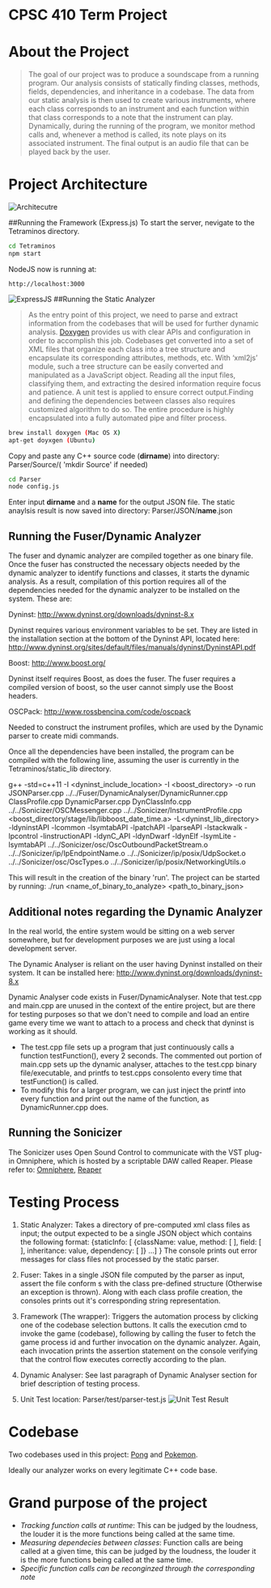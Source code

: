 CPSC 410 Term Project
=======
About the Project
===============
>The goal of our project was to produce a soundscape from a running program. Our analysis consists of statically finding classes, methods, fields, dependencies, and inheritance in a codebase. The data from our static analysis is then used to create various instruments, where each class corresponds to an instrument and each function within that class corresponds to a note that the instrument can play. Dynamically, during the running of the program, we monitor method calls and, whenever a method is called, its note plays on its associated instrument. The final output is an audio file that can be played back by the user.

Project Architecture
================
![Architecutre](Tetraminos/public/images/arch.jpg)

##Running the Framework (Express.js)
To start the server, nevigate to the Tetraminos directory.
```bash
cd Tetraminos
npm start
```
NodeJS now is running at:
```
http://localhost:3000
```
![ExpressJS](Tetraminos/public/images/entry.png)
##Running the Static Analyzer
>As the entry point of this project, we need to parse and extract information from the codebases that will be used for further dynamic analysis. [Doxygen](http://www.stack.nl/~dimitri/doxygen/) provides us with clear APIs and configuration in order to accomplish this job. Codebases get converted into a set of XML files that organize each class into a tree structure and encapsulate its corresponding attributes, methods, etc. With ‘xml2js’ module, such a tree structure can be easily converted and manipulated as a JavaScript object. Reading all the input files, classifying them, and extracting the desired information require focus and patience. A unit test is applied to ensure correct output.Finding and defining the dependencies between classes also requires customized algorithm to do so. The entire procedure is highly encapsulated into a fully automated pipe and filter process.


```bash
brew install doxygen (Mac OS X)
apt-get doyxgen (Ubuntu)
```
Copy and paste any C++ source code (__dirname__) into directory: Parser/Source/( 'mkdir Source' if needed)
```bash
cd Parser
node config.js
```
Enter input __dirname__ and a __name__ for the output JSON file.
The static anaylsis result is now saved into directory: Parser/JSON/__name__.json

## Running the Fuser/Dynamic Analyzer

The fuser and dynamic analyzer are compiled together as one binary file. Once the fuser has constructed the necessary objects needed by the dynamic analyzer to identify functions and classes, it starts the dynamic analysis. As a result, compilation of this portion requires all of the dependencies needed for the dynamic analyzer to be installed on the system. These are:

Dyninst: http://www.dyninst.org/downloads/dyninst-8.x

Dyninst requires various environment variables to be set. They are listed in the installation section at the bottom of the Dyninst API, located here: http://www.dyninst.org/sites/default/files/manuals/dyninst/DyninstAPI.pdf

Boost: http://www.boost.org/

Dyninst itself requires Boost, as does the fuser. The fuser requires a compiled version of boost, so the user cannot simply use the Boost headers.

OSCPack: http://www.rossbencina.com/code/oscpack

Needed to construct the instrument profiles, which are used by the Dynamic parser to create midi commands.

Once all the dependencies have been installed, the program can be compiled with the following line, assuming the user is currently in the Tetraminos/static_lib directory.

g++ -std=c++11 -I <dyninst_include_location> -I <boost_directory> -o run JSONParser.cpp ../../Fuser/DynamicAnalyser/DynamicRunner.cpp ClassProfile.cpp DynamicParser.cpp  DynClassInfo.cpp ../../Sonicizer/OSCMessenger.cpp ../../Sonicizer/InstrumentProfile.cpp <boost_directory/stage/lib/libboost_date_time.a> -L<dyninst_lib_directory> -ldyninstAPI -lcommon -lsymtabAPI -lpatchAPI -lparseAPI -lstackwalk -lpcontrol -linstructionAPI -ldynC_API -ldynDwarf -ldynElf -lsymLite -lsymtabAPI ../../Sonicizer/osc/OscOutboundPacketStream.o ../../Sonicizer/ip/IpEndpointName.o ../../Sonicizer/ip/posix/UdpSocket.o ../../Sonicizer/osc/OscTypes.o ../../Sonicizer/ip/posix/NetworkingUtils.o

This will result in the creation of the binary 'run'. The project can be started by running:
./run <name_of_binary_to_analyze> <path_to_binary_json>


## Additional notes regarding the Dynamic Analyzer

In the real world, the entire system would be sitting on a web server somewhere, but for development purposes we are just using a local development server.

The Dynamic Analyser is reliant on the user having Dyninst installed on their system. It can be installed here: http://www.dyninst.org/downloads/dyninst-8.x

Dynamic Analyser code exists in Fuser/DynamicAnalyser. Note that test.cpp and main.cpp are unused in the context of the entire project, but are there for testing purposes so that we don't need to compile and load an entire game every time we want to attach to a process and check that dyninst is working as it should.
  - The test.cpp file sets up a program that just continuously calls a function testFunction(), every 2 seconds. The commented out portion of main.cpp sets up the dynamic analyser, attaches to the test.cpp binary file/executable, and printfs to test.cpps consolento every time that testFunction() is called. 
  - To modify this for a larger program, we can just inject the printf into every function and print out the name of the function, as DynamicRunner.cpp does.
  

## Running the Sonicizer
The Sonicizer uses Open Sound Control to communicate with the VST plug-in Omniphere, which is hosted by a scriptable DAW called Reaper. Please refer to: [Omniphere](www.youtube.com/watch?v=R-dqcGGgDXk), [Reaper](http://www.reaper.fm/)

Testing Process
================

1. Static Analyzer: Takes a directory of pre-computed xml class files as input; the output expected to be a single JSON object which contains the following format: {staticInfo: [ {className: value, method: [ ], field: [ ], inheritance: value, dependency: [ ]} ...] }
The console prints out error messages for class files not processed by the static parser.

2. Fuser: Takes in a single JSON file computed by the parser as input, assert the file conform s with the class pre-defined structure (Otherwise an exception is thrown). Along with each class profile creation, the consoles prints out it's corresponding string representation.

3. Framework (The wrapper): Triggers the automation process by clicking one of the 
codebase selection buttons. It calls the execution cmd to invoke the game (codebase), following by calling the fuser to fetch the game process id and further invocation on the dynamic analyzer. Again, each invocation prints the assertion statement on the console verifying that the control flow executes correctly according to the plan.

4. Dynamic Analyser: See last paragraph of Dynamic Analyser section for brief description of testing process.

5. Unit Test location: Parser/test/parser-test.js
![Unit Test Result](Parser/test/unit-test.png)

Codebase
================
Two codebases used in this project: [Pong](https://github.com/chaficnajjar/pong) and [Pokemon](https://github.com/Buntoids/Buntoids).

Ideally our analyzer works on every legitimate C++ code base.

Grand purpose of the project
=======
- _Tracking function calls at runtime_: This can be judged by the loudness, the louder it is the more functions being called at the same time.
- _Measuring dependecies between classes_: Function calls are being called at a given time, this can be judged by the loudness, the louder it is the more functions being called at the same time.
- _Specific function calls can be reconginzed through the corresponding note_

